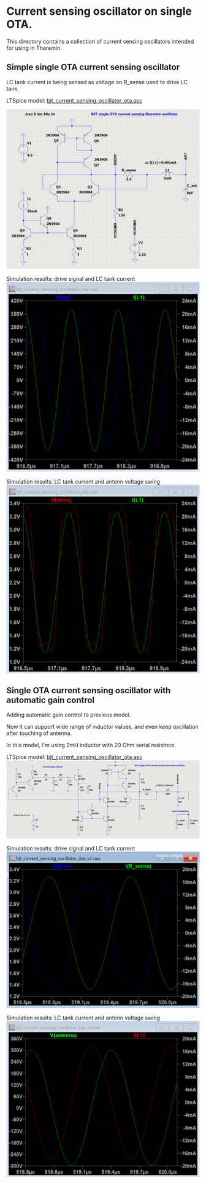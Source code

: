 Current sensing oscillator on single OTA.
=========================================

This directory contains a collection of current sensing oscillators intended for using in Theremin.


Simple single OTA current sensing oscillator
--------------------------------------------

LC tank current is being sensed as voltage on R_sense used to drive LC tank.

LTSpice model: [bjt_current_sensing_oscillator_ota.asc](bjt_current_sensing_oscillator_ota.asc)

![Spice model](images/current_sensing_oscillator_ota_ltspice_model.png)

Simulation results: drive signal and LC tank current
![drive signal and LC tank current](images/current_sensing_oscillator_ota_ltspice_model_simulation_results_antenna_swing_and_lc_current.png)

Simulation results: LC tank current and antenn voltage swing
![LC tank current and antenn voltage swing](images/current_sensing_oscillator_ota_ltspice_model_simulation_results_drive_and_lc_tank_current.png)


Single OTA current sensing oscillator with automatic gain control
-----------------------------------------------------------------

Adding automatic gain control to previous model.

Now it can support wide range of inductor values, and even keep oscillation after touching of antenna.

In this model, I'm using 2mH inductor with 20 Ohm serial resistnce.

LTSpice model: [bjt_current_sensing_oscillator_ota.asc](bjt_current_sensing_oscillator_ota_v2.asc)
![Spice model](images/current_sensing_oscillator_ota_auto_gain_control_ltspice_model.png)

Simulation results: drive signal and LC tank current
![drive signal and LC tank current](images/current_sensing_oscillator_ota_auto_gain_control_ltspice_model_simulation_results_drive_and_lc_tank_current.png)

Simulation results: LC tank current and antenn voltage swing
![LC tank current and antenn voltage swing](images/current_sensing_oscillator_ota_auto_gain_control_ltspice_model_simulation_results_antenna_swing_and_lc_current.png)


